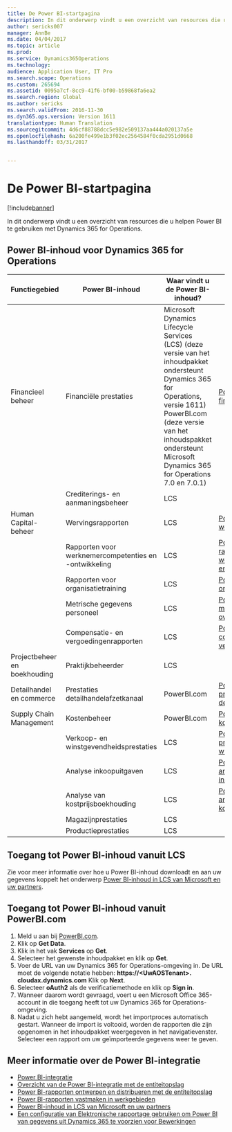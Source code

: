 ```yaml
---
title: De Power BI-startpagina
description: In dit onderwerp vindt u een overzicht van resources die u helpen Power BI te gebruiken met Dynamics 365 for Operations.
author: sericks007
manager: AnnBe
ms.date: 04/04/2017
ms.topic: article
ms.prod: 
ms.service: Dynamics365Operations
ms.technology: 
audience: Application User, IT Pro
ms.search.scope: Operations
ms.custom: 265694
ms.assetid: 0095a7cf-8cc9-41f6-bf00-b59868fa6ea2
ms.search.region: Global
ms.author: sericks
ms.search.validFrom: 2016-11-30
ms.dyn365.ops.version: Version 1611
translationtype: Human Translation
ms.sourcegitcommit: 4d6cf88788dcc5e982e509137aa444a020137a5e
ms.openlocfilehash: 6a200fe499e1b3f02ec2564584f0cda2951d0668
ms.lasthandoff: 03/31/2017


---
```


# <a name="power-bi-home-page"></a>De Power BI-startpagina

[!include[banner](../includes/banner.md)]


In dit onderwerp vindt u een overzicht van resources die u helpen Power BI te gebruiken met Dynamics 365 for Operations.

<a name="power-bi-content-for-dynamics-365-for-operations"></a>Power BI-inhoud voor Dynamics 365 for Operations
------------------------------------------------

| **Functiegebied**                  | **Power BI-inhoud**                          | **Waar vindt u de Power BI-inhoud?**                                                                                                                                                                                         | **Meer informatie**                                                                                                                                                               |
|-----------------------------------|-----------------------------------------------|--------------------------------------------------------------------------------------------------------------------------------------------------------------------------------------------------------------------------------|------------------------------------------------------------------------------------------------------------------------------------------------------------------------------|
| Financieel beheer              | Financiële prestaties                         | Microsoft Dynamics Lifecycle Services (LCS) (deze versie van het inhoudpakket ondersteunt Dynamics 365 for Operations, versie 1611) PowerBI.com (deze versie van het inhoudspakket ondersteunt Microsoft Dynamics 365 for Operations 7.0 en 7.0.1) | [Power BI-inhoud financiële prestaties](financial-performance-power-bi-content-pack.md)                                               |
|                                   | Crediterings- en aanmaningsbeheer             | LCS                                                                                                                                                                                                                            |                                                                                                                                                                              |
| Human Capital-beheer          | Wervingsrapporten                            | LCS                                                                                                                                                                                                                            | [Power BI-inhoud voor werving](recruiting-analysis-power-bi-content-pack.md)                                                       |
|                                   | Rapporten voor werknemercompetenties en -ontwikkeling | LCS                                                                                                                                                                                                                            | [Power BI-inhoud voor rapporten voor werknemercompetenties en -ontwikkeling](employee-competencies-and-development-analysis-power-bi-content-pack.md) |
|                                   | Rapporten voor organisatietraining               | LCS                                                                                                                                                                                                                            | [Power BI-inhoud voor organisatietraining](organizational-training-analysis-power-bi-content-pack.md)                             |
|                                   | Metrische gegevens personeel                             | LCS                                                                                                                                                                                                                            | [Power BI-inhoud voor metrische gegevens over personeel](workforce-analysis-power-bi-content-pack.md)                                                 |
|                                   | Compensatie- en vergoedingenrapporten             | LCS                                                                                                                                                                                                                            | [Power BI-inhoud voor compensatie en vergoedingen](compensation-and-benefits-analysis-power-bi-content-pack.md)                         |
| Projectbeheer en boekhouding | Praktijkbeheerder                              | LCS                                                                                                                                                                                                                            |                                                                                                                                                                              |
| Detailhandel en commerce               | Prestaties detailhandelafzetkanaal                    | PowerBI.com                                                                                                                                                                                                                    | [Power BI-inhoud prestaties detailhandelafzetkanaal](retail-channel-performance-dashboard-power-bi-data.md)                 |
| Supply Chain Management           | Kostenbeheer                               | PowerBI.com                                                                                                                                                                                                                    |  [Power BI-inhoud voor kostenbeheer](cost-management-content-pack.md)                                                          |
|                                   | Verkoop- en winstgevendheidsprestaties           | LCS                                                                                                                                                                                                                            | [Power BI-inhoud prestaties verkoop en winstgevendheid](sales-profitability-performance-content-pack.md)          |
|                                   | Analyse inkoopuitgaven                       | LCS                                                                                                                                                                                                                            | [Power BI-inhoud voor analyse van inkoopuitgaven](purchase-content-pack-for-power-bi.md)                                                 |
|                                   | Analyse van kostprijsboekhouding                      | LCS                                                                                                                                                                                                                            | [Power BI-inhoud voor analyse van kostprijsboekhouding](cost-accounting-analysis-content-pack.md)                                         |
|                                   | Magazijnprestaties                         | LCS                                                                                                                                                                                                                            |                                                                                                                                                                              |
|                                   | Productieprestaties                        | LCS                                                                                                                                                                                                                            |                                                                                                                                                                              |

## <a name="access-power-bi-content-from-lcs"></a>Toegang tot Power BI-inhoud vanuit LCS
Zie voor meer informatie over hoe u Power BI-inhoud downloadt en aan uw gegevens koppelt het onderwerp [Power BI-inhoud in LCS van Microsoft en uw partners](power-bi-content-microsoft-partners.md).

## <a name="access-power-bi-content-from-powerbicom"></a>Toegang tot Power BI-inhoud vanuit PowerBI.com
1.  Meld u aan bij [PowerBI.com](https://www.powerbi.com/).
2.  Klik op **Get Data**.
3.  Klik in het vak **Services** op **Get**.
4.  Selecteer het gewenste inhoudpakket en klik op **Get**.
5.  Voer de URL van uw Dynamics 365 for Operations-omgeving in. De URL moet de volgende notatie hebben: **https://&lt;UwAOSTenant&gt;. cloudax.dynamics.com** Klik op **Next**.
6.  Selecteer **oAuth2** als de verificatiemethode en klik op **Sign in**.
7.  Wanneer daarom wordt gevraagd, voert u een Microsoft Office 365-account in die toegang heeft tot uw Dynamics 365 for Operations-omgeving.
8.  Nadat u zich hebt aangemeld, wordt het importproces automatisch gestart. Wanneer de import is voltooid, worden de rapporten die zijn opgenomen in het inhoudpakket weergegeven in het navigatievenster. Selecteer een rapport om uw geïmporteerde gegevens weer te geven.

## <a name="learn-more-about-the-power-bi-integration"></a>Meer informatie over de Power BI-integratie
-   [Power BI-integratie](power-bi-integration.md)
-   [Overzicht van de Power BI-integratie met de entiteitopslag](power-bi-integration-entity-store.md)
-   [Power BI-rapporten ontwerpen en distribueren met de entiteitopslag](author-distribute-power-bi-reports.md)
-   [Power BI-rapporten vastmaken in werkgebieden](pin-power-bi-reports.md)
-   [Power BI-inhoud in LCS van Microsoft en uw partners](power-bi-content-microsoft-partners.md)
-   [Een configuratie van Elektronische rapportage gebruiken om Power BI van gegevens uit Dynamics 365 te voorzien voor Bewerkingen](general-electronic-reporting-report-configuration-get-data-powerbi.md)







